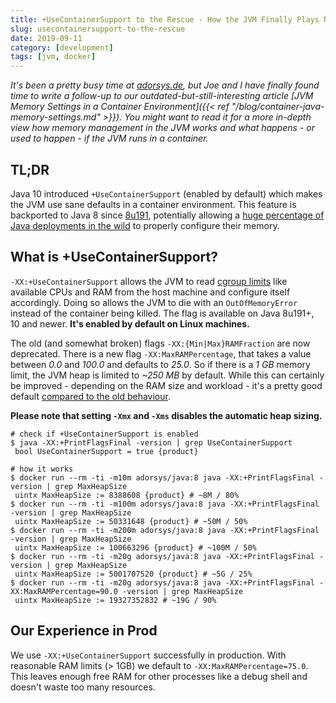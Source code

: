 ```yaml
---
title: +UseContainerSupport to the Rescue - How the JVM Finally Plays Nice with Containers
slug: usecontainersupport-to-the-rescue
date: 2019-09-11
category: [development]
tags: [jvm, docker]
---
```


_It's been a pretty busy time at [adorsys.de](https://adorsys.de), but Joe and I have finally found time to write a follow-up to our outdated-but-still-interesting article [JVM Memory Settings in a Container Environment]({{< ref "/blog/container-java-memory-settings.md" >}}). You might want to read it for a more in-depth view how memory management in the JVM works and what happens - or used to happen - if the JVM runs in a container._

## TL;DR

Java 10 introduced `+UseContainerSupport` (enabled by default) which makes the JVM use sane defaults in a container environment. This feature is backported to Java 8 since [8u191](https://www.oracle.com/technetwork/java/javase/8u191-relnotes-5032181.html#JDK-8146115), potentially allowing a [huge percentage of Java deployments in the wild](https://snyk.io/blog/jvm-ecosystem-report-2018/) to properly configure their memory.

## What is +UseContainerSupport?

`-XX:+UseContainerSupport` allows the JVM to read [cgroup limits](https://en.wikipedia.org/wiki/Cgroups) like available CPUs and RAM from the host machine and configure itself accordingly. Doing so allows the JVM to die with an `OutOfMemoryError` instead of the container being killed. The flag is available on Java 8u191+, 10 and newer. **It's enabled by default on Linux machines.**

The old (and somewhat broken) flags `-XX:{Min|Max}RAMFraction` are now deprecated. There is a new flag `-XX:MaxRAMPercentage`, that takes a value between _0.0_ and _100.0_ and defaults to _25.0_. So if there is a _1 GB_ memory limit, the JVM heap is limited to _~250 MB_ by default. While this can certainly be improved - depending on the RAM size and workload - it's a pretty good default [compared to the old behaviour](https://medium.com/adorsys/jvm-memory-settings-in-a-container-environment-64b0840e1d9e).

**Please note that setting `-Xmx` and `-Xms` disables the automatic heap sizing.**

```
# check if +UseContainerSupport is enabled
$ java -XX:+PrintFlagsFinal -version | grep UseContainerSupport
 bool UseContainerSupport = true {product}

# how it works
$ docker run --rm -ti -m10m adorsys/java:8 java -XX:+PrintFlagsFinal -version | grep MaxHeapSize
 uintx MaxHeapSize := 8388608 {product} # ~8M / 80%
$ docker run --rm -ti -m100m adorsys/java:8 java -XX:+PrintFlagsFinal -version | grep MaxHeapSize
 uintx MaxHeapSize := 50331648 {product} # ~50M / 50%
$ docker run --rm -ti -m200m adorsys/java:8 java -XX:+PrintFlagsFinal -version | grep MaxHeapSize
 uintx MaxHeapSize := 100663296 {product} # ~100M / 50%
$ docker run --rm -ti -m20g adorsys/java:8 java -XX:+PrintFlagsFinal -version | grep MaxHeapSize
 uintx MaxHeapSize := 5001707520 {product} # ~5G / 25%
$ docker run --rm -ti -m20g adorsys/java:8 java -XX:+PrintFlagsFinal -XX:MaxRAMPercentage=90.0 -version | grep MaxHeapSize
 uintx MaxHeapSize := 19327352832 # ~19G / 90%
```

## Our Experience in Prod

We use `-XX:+UseContainerSupport` successfully in production. With reasonable RAM limits (> 1GB) we default to `-XX:MaxRAMPercentage=75.0`. This leaves enough free RAM for other processes like a debug shell and doesn't waste too many resources.
